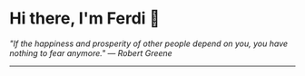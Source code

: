<h1>Hi there, I'm Ferdi 👋</h1>

<p><em>
  "If the happiness and prosperity of other people depend on you, you have nothing to fear anymore." — Robert Greene
</em></p>

---
